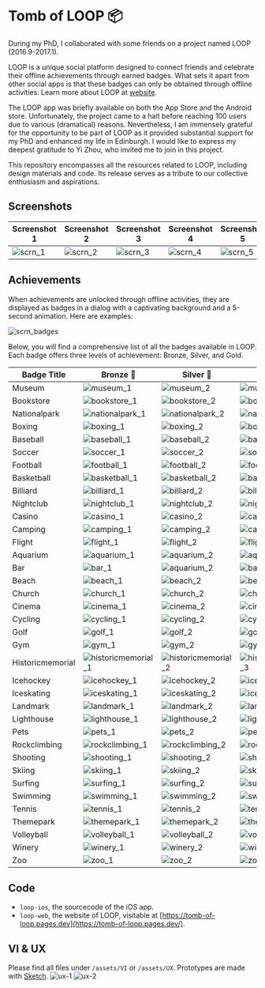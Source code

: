 # Tomb of LOOP 📦

During my PhD, I collaborated with some friends on a project named LOOP (2016.9-2017.1). 

LOOP is a unique social platform designed to connect friends and celebrate their offline achievements through earned badges. What sets it apart from other social apps is that these badges can only be obtained through offline activities. Learn more about LOOP at [website](https://tomb-of-loop.pages.dev/). 

The LOOP app was briefly available on both the App Store and the Android store. Unfortunately, the project came to a halt before reaching 100 users due to various (dramatical) reasons. Nevertheless, I am immensely grateful for the opportunity to be part of LOOP as it provided substantial support for my PhD and enhanced my life in Edinburgh. I would like to express my deepest gratitude to Yi Zhou, who invited me to join in this project.

This repository encompasses all the resources related to LOOP, including design materials and code. Its release serves as a tribute to our collective enthusiasm and aspirations.



## Screenshots

| Screenshot 1 | Screenshot 2 |Screenshot 3| Screenshot 4|Screenshot 5|
| --- | --- | --- |--- |--- |
![scrn_1](assets/screenshots/screenshot-0.jpg) | ![scrn_2](assets/screenshots/screenshot-1.jpg) | ![scrn_3](assets/screenshots/screenshot-2.jpg) | ![scrn_4](assets/screenshots/screenshot-3.jpg) | ![scrn_5](assets/screenshots/screenshot-4.jpg)

## Achievements

When achievements are unlocked through offline activities, they are displayed as badges in a dialog with a captivating background and a 5-second animation. Here are examples:

![scrn_badges](assets/screenshots/badges-display.jpg)

Below, you will find a comprehensive list of all the badges available in LOOP. Each badge offers three levels of achievement: Bronze, Silver, and Gold.

| Badge Title | Bronze 🥉 |Silver 🥈| Gold 🥇|
| --- | --- | --- |--- |
Museum | ![museum_1](/assets/badges/museum_1.png) | ![museum_2](/assets/badges/museum_2.png) | ![museum_3](/assets/badges/museum_3.png) 
Bookstore | ![bookstore_1](/assets/badges/bookstore_1.png) | ![bookstore_2](/assets/badges/bookstore_2.png) | ![bookstore_3](/assets/badges/bookstore_3.png)
Nationalpark | ![nationalpark_1](/assets/badges/nationalpark_1.png) | ![nationalpark_2](/assets/badges/nationalpark_2.png) | ![nationalpark_3](/assets/badges/nationalpark_3.png) 
Boxing | ![boxing_1](/assets/badges/boxing_1.png) | ![boxing_2](/assets/badges/boxing_2.png) | ![boxing_3](/assets/badges/boxing_3.png)
Baseball | ![baseball_1](/assets/badges/baseball_1.png) | ![baseball_2](/assets/badges/baseball_2.png) | ![baseball_3](/assets/badges/baseball_3.png) 
Soccer | ![soccer_1](/assets/badges/soccer_1.png) | ![soccer_2](/assets/badges/soccer_2.png) | ![soccer_3](/assets/badges/soccer_3.png) 
Football | ![football_1](/assets/badges/football_1.png) | ![football_2](/assets/badges/football_2.png) | ![football_3](/assets/badges/football_3.png) 
Basketball | ![basketball_1](/assets/badges/basketball_1.png) | ![basketball_2](/assets/badges/basketball_2.png) | ![basketball_3](/assets/badges/basketball_3.png) 
Billiard | ![billiard_1](/assets/badges/billiard_1.png) | ![billiard_2](/assets/badges/billiard_2.png) | ![billiard_3](/assets/badges/billiard_3.png) 
Nightclub | ![nightclub_1](/assets/badges/nightclub_1.png) | ![nightclub_2](/assets/badges/nightclub_2.png) | ![nightclub_3](/assets/badges/nightclub_3.png) 
Casino | ![casino_1](/assets/badges/casino_1.png) | ![casino_2](/assets/badges/casino_2.png) | ![casino_3](/assets/badges/casino_3.png) 
Camping | ![camping_1](/assets/badges/camping_1.png) | ![camping_2](/assets/badges/camping_2.png) | ![camping_3](/assets/badges/camping_3.png) 
Flight | ![flight_1](/assets/badges/airport_1.png) | ![flight_2](/assets/badges/airport_2.png) | ![flight_3](/assets/badges/airport_3.png) 
Aquarium | ![aquarium_1](/assets/badges/aquarium_1.png) | ![aquarium_2](/assets/badges/aquarium_2.png) | ![aquarium_3](/assets/badges/aquarium_3.png) 
Bar | ![bar_1](/assets/badges/bar_1.png) | ![aquarium_2](/assets/badges/bar_2.png) | ![bar_3](/assets/badges/bar_3.png) 
Beach | ![beach_1](/assets/badges/beach_1.png) | ![beach_2](/assets/badges/beach_2.png) | ![beach_3](/assets/badges/beach_3.png) 
Church | ![church_1](/assets/badges/church_1.png) | ![church_2](/assets/badges/church_2.png) | ![church_3](/assets/badges/church_3.png) 
Cinema | ![cinema_1](/assets/badges/cinema_1.png) | ![cinema_2](/assets/badges/cinema_2.png) | ![cinema_3](/assets/badges/cinema_3.png) 
Cycling | ![cycling_1](/assets/badges/cycling_1.png) | ![cycling_2](/assets/badges/cycling_2.png) | ![cycling_3](/assets/badges/cycling_3.png) 
Golf | ![golf_1](/assets/badges/golf_1.png) | ![golf_2](/assets/badges/golf_2.png) | ![golf_3](/assets/badges/golf_3.png) 
Gym | ![gym_1](/assets/badges/gym_1.png) | ![gym_2](/assets/badges/gym_2.png) | ![gym_3](/assets/badges/gym_3.png) 
Historicmemorial | ![historicmemorial_1](/assets/badges/historicmemorial_1.png) | ![historicmemorial_2](/assets/badges/historicmemorial_2.png) | ![historicmemorial_3](/assets/badges/historicmemorial_3.png) 
Icehockey | ![icehockey_1](/assets/badges/icehockey_1.png) | ![icehockey_2](/assets/badges/icehockey_2.png) | ![icehockey_3](/assets/badges/icehockey_3.png) 
Iceskating | ![iceskating_1](/assets/badges/iceskating_1.png) | ![iceskating_2](/assets/badges/iceskating_2.png) | ![iceskating_3](/assets/badges/iceskating_3.png) 
Landmark | ![landmark_1](/assets/badges/landmark_1.png) | ![landmark_2](/assets/badges/landmark_2.png) | ![landmark_3](/assets/badges/landmark_3.png)
Lighthouse | ![lighthouse_1](/assets/badges/lighthouse_1.png) | ![lighthouse_2](/assets/badges/lighthouse_2.png) | ![lighthouse_3](/assets/badges/lighthouse_3.png)  
Pets | ![pets_1](/assets/badges/pets_1.png) | ![pets_2](/assets/badges/pets_2.png) | ![pets_3](/assets/badges/pets_3.png) 
Rockclimbing | ![rockclimbing_1](/assets/badges/rockclimbing_1.png) | ![rockclimbing_2](/assets/badges/rockclimbing_2.png) | ![rockclimbing_3](/assets/badges/rockclimbing_3.png) 
Shooting | ![shooting_1](/assets/badges/shooting_1.png) | ![shooting_2](/assets/badges/shooting_2.png) | ![shooting_3](/assets/badges/shooting_3.png) 
Skiing | ![skiing_1](/assets/badges/skiing_1.png) | ![skiing_2](/assets/badges/skiing_2.png) | ![skiing_3](/assets/badges/skiing_3.png) 
Surfing | ![surfing_1](/assets/badges/surfing_1.png) | ![surfing_2](/assets/badges/surfing_2.png) | ![surfing_3](/assets/badges/surfing_3.png) 
Swimming | ![swimming_1](/assets/badges/swimming_1.png) | ![swimming_2](/assets/badges/swimming_2.png) | ![swimming_3](/assets/badges/swimming_3.png) 
Tennis | ![tennis_1](/assets/badges/tennis_1.png) | ![tennis_2](/assets/badges/tennis_2.png) | ![tennis_3](/assets/badges/tennis_3.png) 
Themepark | ![themepark_1](/assets/badges/themepark_1.png) | ![themepark_2](/assets/badges/themepark_2.png) | ![themepark_3](/assets/badges/themepark_3.png) 
Volleyball | ![volleyball_1](/assets/badges/volleyball_1.png) | ![volleyball_2](/assets/badges/volleyball_2.png) | ![volleyball_3](/assets/badges/volleyball_3.png) 
Winery | ![winery_1](/assets/badges/winery_1.png) | ![winery_2](/assets/badges/winery_2.png) | ![winery_3](/assets/badges/winery_3.png) 
Zoo | ![zoo_1](/assets/badges/zoo_1.png) | ![zoo_2](/assets/badges/zoo_2.png) | ![zoo_3](/assets/badges/zoo_3.png) 

## Code 
- `loop-ios`, the sourcecode of the iOS app.
- `loop-web`, the website of LOOP, visitable at [https://tomb-of-loop.pages.dev](https://tomb-of-loop.pages.dev/).

## VI & UX
Please find all files under `/assets/VI` or `/assets/UX`. Prototypes are made with [Sketch](/assets/UX/loop.sketch).
![ux-1](/assets/screenshots/ux-1.jpg)
![ux-2](/assets/screenshots/ux-2.jpg)
